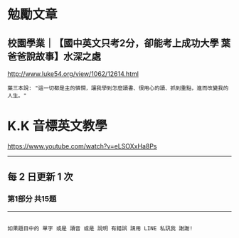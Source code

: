 # 勉勵文章
## 校園學業｜【國中英文只考2分，卻能考上成功大學 葉爸爸說故事】水深之處
<http://www.luke54.org/view/1062/12614.html>
```
葉三本說: "這一切都是主的憐憫，讓我學到怎麼讀書、很用心的讀、抓到重點，進而改變我的人生。"
```

# K.K 音標英文教學
<https://www.youtube.com/watch?v=eLSOXxHa8Ps>

***
## 每 2 日更新 1 次
### 第1部分 共15題

***



```

如果題目中的 單字 或是 讀音 或是 說明 有錯誤 請用 LINE 私訊我 謝謝! 

```
